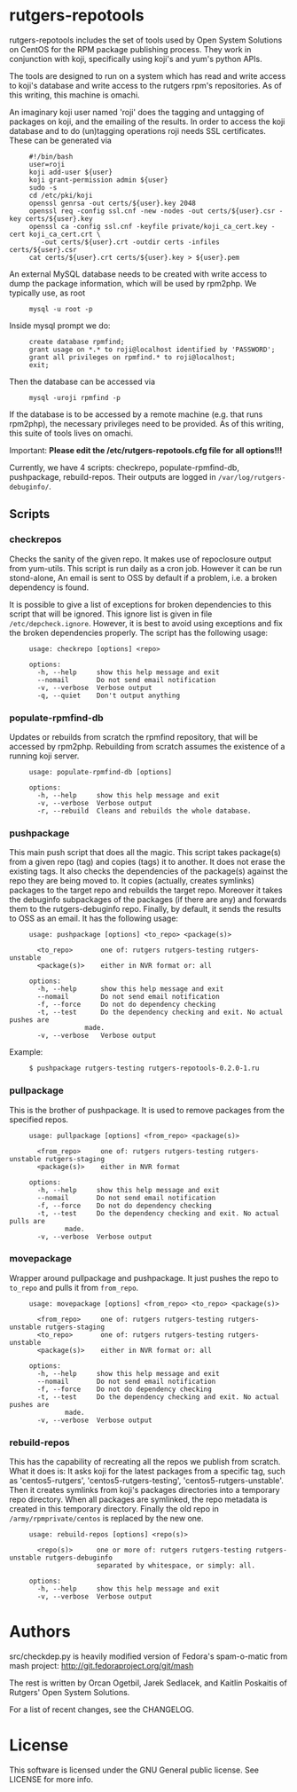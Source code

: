 rutgers-repotools
=================
rutgers-repotools includes the set of tools used by Open System Solutions on
CentOS for the RPM package publishing process. They work in conjunction with
koji, specifically using koji's and yum's python APIs.

The tools are designed to run on a system which has read and write access to
koji's database and write access to the rutgers rpm's repositories. As of this
writing, this machine is omachi.

An imaginary koji user named 'roji' does the tagging and untagging of packages
on koji, and the emailing of the results. In order to access the koji database
and to do (un)tagging operations roji needs SSL certificates. These can be
generated via
```
     #!/bin/bash
     user=roji
     koji add-user ${user}
     koji grant-permission admin ${user}
     sudo -s
     cd /etc/pki/koji
     openssl genrsa -out certs/${user}.key 2048
     openssl req -config ssl.cnf -new -nodes -out certs/${user}.csr -key certs/${user}.key
     openssl ca -config ssl.cnf -keyfile private/koji_ca_cert.key -cert koji_ca_cert.crt \
        -out certs/${user}.crt -outdir certs -infiles certs/${user}.csr
     cat certs/${user}.crt certs/${user}.key > ${user}.pem
```
An external MySQL database needs to be created with write access to dump the package
information, which will be used by rpm2php. We typically use, as root
```
     mysql -u root -p
```
Inside mysql prompt we do:
```
     create database rpmfind;
     grant usage on *.* to roji@localhost identified by 'PASSWORD';
     grant all privileges on rpmfind.* to roji@localhost;
     exit;
```
Then the database can be accessed via
```
     mysql -uroji rpmfind -p
```
If the database is to be accessed by a remote machine (e.g. that runs rpm2php),
the necessary privileges need to be provided. As of this writing, this suite of
tools lives on omachi.

Important: **Please edit the /etc/rutgers-repotools.cfg file for all
options!!!**

Currently, we have 4 scripts: checkrepo, populate-rpmfind-db, pushpackage,
rebuild-repos. Their outputs are logged in `/var/log/rutgers-debuginfo/`.

Scripts
-------
### checkrepos
Checks the sanity of the given repo. It makes use of repoclosure output from
yum-utils. This script is run daily as a cron job. However it can be run
stond-alone, An email is sent to OSS by default if a problem, i.e. a broken
dependency is found. 

It is possible to give a list of exceptions for broken dependencies to this
script that will be ignored. This ignore list is given in file
`/etc/depcheck.ignore`. However, it is best to avoid using exceptions and fix
the broken dependencies properly. The script has the following usage:
```
     usage: checkrepo [options] <repo>

     options:
       -h, --help     show this help message and exit
       --nomail       Do not send email notification
       -v, --verbose  Verbose output
       -q, --quiet    Don't output anything
```

### populate-rpmfind-db
Updates or rebuilds from scratch the rpmfind repository, that will be accessed by
rpm2php. Rebuilding from scratch assumes the existence of a running koji server.
```
     usage: populate-rpmfind-db [options]

     options:
       -h, --help     show this help message and exit
       -v, --verbose  Verbose output
       -r, --rebuild  Cleans and rebuilds the whole database.
```

### pushpackage
This main push script that does all the magic. This script takes package(s) from
a given repo (tag) and copies (tags) it to another. It does not erase
the existing tags. It also checks the dependencies of the package(s) against the
repo they are being moved to. It copies (actually, creates symlinks) packages to
the target repo and rebuilds the target repo. Moreover it takes the debuginfo
subpackages of the packages (if there are any) and forwards them to the 
rutgers-debuginfo repo. Finally, by default, it sends the results to OSS as an 
email. It has the following usage:
```
     usage: pushpackage [options] <to_repo> <package(s)>

       <to_repo>       one of: rutgers rutgers-testing rutgers-unstable
       <package(s)>    either in NVR format or: all

     options:
       -h, --help      show this help message and exit
       --nomail        Do not send email notification
       -f, --force     Do not do dependency checking
       -t, --test      Do the dependency checking and exit. No actual pushes are
       	   	       made.
       -v, --verbose   Verbose output
```

Example:
```
     $ pushpackage rutgers-testing rutgers-repotools-0.2.0-1.ru
```


### pullpackage
This is the brother of pushpackage. It is used to remove packages from the
specified repos.
```
     usage: pullpackage [options] <from_repo> <package(s)>

       <from_repo>     one of: rutgers rutgers-testing rutgers-unstable rutgers-staging
       <package(s)>    either in NVR format

     options:
       -h, --help     show this help message and exit
       --nomail       Do not send email notification
       -f, --force    Do not do dependency checking
       -t, --test     Do the dependency checking and exit. No actual pulls are
		      made.
       -v, --verbose  Verbose output
```

### movepackage
Wrapper around pullpackage and pushpackage. It just pushes the repo to
`to_repo` and pulls it from `from_repo`.
```
     usage: movepackage [options] <from_repo> <to_repo> <package(s)>

       <from_repo>     one of: rutgers rutgers-testing rutgers-unstable rutgers-staging
       <to_repo>       one of: rutgers rutgers-testing rutgers-unstable
       <package(s)>    either in NVR format or: all

     options:
       -h, --help     show this help message and exit
       --nomail       Do not send email notification
       -f, --force    Do not do dependency checking
       -t, --test     Do the dependency checking and exit. No actual pushes are
		      made.
       -v, --verbose  Verbose output
```

### rebuild-repos
This has the capability of recreating all the repos we publish from scratch.
What it does is: It asks koji for the latest packages from a specific tag,
such as 'centos5-rutgers', 'centos5-rutgers-testing', 'centos5-rutgers-unstable'.
Then it creates symlinks from koji's packages directories into a temporary
repo directory. When all packages are symlinked, the repo metadata is created in
this temporary directory. Finally the old repo in `/army/rpmprivate/centos` is
replaced by the new one.
```
     usage: rebuild-repos [options] <repo(s)>

       <repo(s)>      one or more of: rutgers rutgers-testing rutgers-unstable rutgers-debuginfo
                      separated by whitespace, or simply: all.

     options:
       -h, --help     show this help message and exit
       -v, --verbose  Verbose output
```

Authors
=======
src/checkdep.py is heavily modified version of Fedora's spam-o-matic from mash
project:
http://git.fedoraproject.org/git/mash

The rest is written by Orcan Ogetbil, Jarek Sedlacek, and Kaitlin Poskaitis of Rutgers'
Open System Solutions.

For a list of recent changes, see the CHANGELOG.

License
=======
This software is licensed under the GNU General public license. See LICENSE
for more info.
